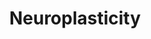 ---
title: "Neuroplasticity"
bookCover: "/assets/book-covers/neuroplasticity.jpg"
slug: "neuroplasticity"
bookAuthor: "Moheb Costandi"
rating: 10
done: false
tags: []
summary: false
detailedNotes: false
amazonLink: ""

---